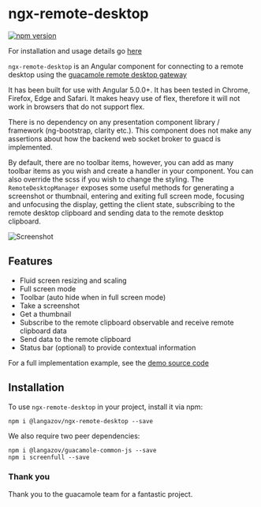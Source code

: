 # ngx-remote-desktop
[![npm version](https://badge.fury.io/js/%40illgrenoble%2Fngx-remote-desktop.svg)](https://badge.fury.io/js/%40illgrenoble%2Fngx-remote-desktop)

For installation and usage details go [here](https://illgrenoble.github.io/ngx-remote-desktop/additional-documentation/installation.html)

`ngx-remote-desktop` is an Angular component for connecting to a remote desktop using the [guacamole remote desktop gateway](https://guacamole.apache.org/)

It has been built for use with Angular 5.0.0+. It has been tested in Chrome, Firefox, Edge and Safari. It makes heavy use of flex, therefore it will not work in browsers that do not support flex. 

There is no dependency on any presentation component library / framework (ng-bootstrap, clarity etc.). This component does not make any assertions about how the backend web socket broker to guacd is implemented.

By default, there are no toolbar items, however, you can add as many toolbar items as you wish and create a handler in your component. You can also override the scss if you wish to change the styling. The `RemoteDesktopManager` exposes some useful methods for generating a screenshot or thumbnail, entering and exiting full screen mode, focusing and unfocusing the display, getting the client state, subscribing to the remote desktop clipboard and sending data to the remote desktop clipboard.

![Screenshot](https://raw.githubusercontent.com/ILLGrenoble/ngx-remote-desktop/master/screenshot.png)

## Features
  - Fluid screen resizing and scaling
  - Full screen mode
  - Toolbar (auto hide when in full screen mode)
  - Take a screenshot
  - Get a thumbnail
  - Subscribe to the remote clipboard observable and receive remote clipboard data
  - Send data to the remote clipboard
  - Status bar (optional) to provide contextual information

For a full implementation example, see the [demo source code](https://github.com/ILLGrenoble/ngx-remote-desktop/tree/master/demo)

## Installation

To use `ngx-remote-desktop` in your project, install it via npm:

```
npm i @langazov/ngx-remote-desktop --save
```

We also require two peer dependencies:

```
npm i @langazov/guacamole-common-js --save
npm i screenfull --save
```

### Thank you
Thank you to the guacamole team for a fantastic project.